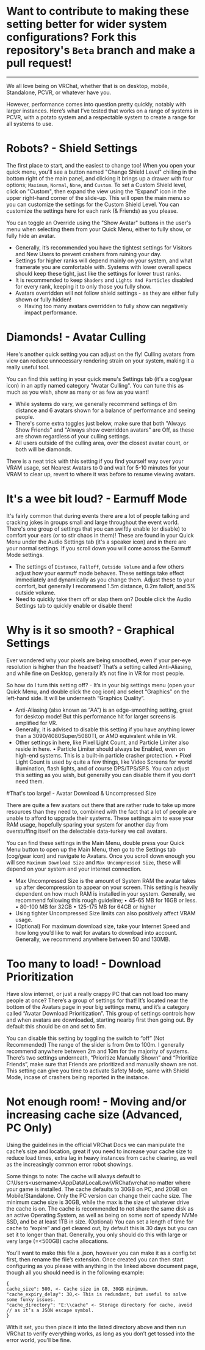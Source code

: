 # Want to contribute to making these setting better for wider system configurations? Fork this repository's `Beta` branch and make a pull request!


---------------------

We all love being on VRChat, whether that is on desktop, mobile, Standalone, PCVR, or whatever have you.

However, performance comes into question pretty quickly, notably with larger instances.
Here’s what I’ve tested that works on a range of systems in PCVR, with a potato system and a respectable system to create a range for all systems to use.

# Robots? - Shield Settings

The first place to start, and the easiest to change too! When you open your quick menu, you'll see a button named "Change Shield Level" chilling in the bottom right of the main panel, and clicking it brings up a drawer with four options; `Maximum`, `Normal`, `None`, and `Custom`. To set a Custom Shield level, click on "Custom", then expand the view using the "Expand" icon in the upper right-hand corner of the slide-up. This will open the main menu so you can customize the settings for the Custom Shield Level. You can customize the settings here for each rank (& Friends) as you please.

You can toggle an Override using the "Show Avatar" buttons in the user's menu when selecting them from your Quick Menu, either to fully show, or fully hide an avatar.

- Generally, it’s recommended you have the tightest settings for Visitors and New Users to prevent crashers from ruining your day.
- Settings for higher ranks will depend mainly on your system, and what framerate you are comfortable with. Systems with lower overall specs should keep these tight, just like the settings for lower trust ranks.
- It is recommended to keep `Shaders` and `Lights And Particles` disabled for every rank, keeping it to only those you fully show.
- Avatars overridden will not follow shield settings - as they are either fully shown or fully hidden!
	- Having too many avatars overridden to fully show can negatively impact performance.

# Diamonds! - Avatar Culling

Here's another quick setting you can adjust on the fly! Culling avatars from view can reduce unnecessary rendering strain on your system, making it a really useful tool.

You can find this setting in your quick menu's Settings tab (it's a cog/gear icon) in an aptly named category "Avatar Culling". You can tune this as much as you wish, show as many or as few as you want!

- While systems do vary, we generally recommend settings of 8m distance and 6 avatars shown for a balance of performance and seeing people.
- There's some extra toggles just below, make sure that both "Always Show Friends" and "Always show overridden avatars" are Off, as these are shown regardless of your culling settings.
- All users outside of the culling area, over the closest avatar count, or both will be diamonds.

There is a neat trick with this setting if you find yourself way over your VRAM usage, set Nearest Avatars to 0 and wait for 5-10 minutes for your VRAM to clear up, revert to where it was before to resume viewing avatars.


# It's a wee bit loud? - Earmuff Mode

It's fairly common that during events there are a lot of people talking and cracking jokes in groups small and large throughout the event world. There's one group of settings that you can swiftly enable (or disable) to comfort your ears (or to stir chaos in them)!
These are found in your Quick Menu under the Audio Settings tab (it's a speaker icon) and in there are your normal settings. If you scroll down you will come across the Earmuff Mode settings.

- The settings of `Distance`, `Falloff`, `Outside Volume` and a few others adjust how your earmuff mode behaves. These settings take effect immediately and dynamically as you change them. Adjust these to your comfort, but generally I recommend 1.5m distance, 0.2m falloff, and 5% outside volume.
- Need to quickly take them off or slap them on? Double click the Audio Settings tab to quickly enable or disable them!



# Why is it so smooth? - Graphical Settings

Ever wondered why your pixels are being smoothed, even if your per-eye resolution is higher than the headset? That’s a setting called Anti-Aliasing, and while fine on Desktop, generally it’s not fine in VR for most people.

So how do I turn this setting off? - It’s in your big settings menu (open your Quick Menu, and double click the cog icon) and select “Graphics” on the left-hand side. It will be underneath “Graphics Quality”.

- Anti-Aliasing (also known as “AA”) is an edge-smoothing setting, great for desktop mode! But this performance hit for larger screens is amplified for VR.
- Generally, it is advised to disable this setting if you have anything lower than a 3090/4080Super/5080TI, or AMD equivalent while in VR.
- Other settings in here, like Pixel Light Count, and Particle Limiter also reside in here.
	• Particle Limiter should always be Enabled, even on high-end systems. This is a built-in particle crasher protection.
	• Pixel Light Count is used by quite a few things, like Video Screens for world illumination, flash lights, and of course DPS/TPS/SPS. You can adjust this setting as you wish, but generally you can disable them if you don’t need them.



#That's too large! - Avatar Download & Uncompressed Size

There are quite a few avatars out there that are rather rude to take up more resources than they need to, combined with the fact that a lot of people are unable to afford to upgrade their systems. These settings aim to ease your RAM usage, hopefully sparing your system for another day from overstuffing itself on the delectable data-turkey we call avatars.

You can find these settings in the Main Menu, double press your Quick Menu button to open up the Main Menu, then go to the Settings tab (cog/gear icon) and navigate to Avatars. Once you scroll down enough you will see `Maximum Download Size` and `Max Uncompressed Size`, these will depend on your system and your internet connection.

- Max Uncompressed Size is the amount of System RAM the avatar takes up after decompression to appear on your screen. This setting is heavily dependent on how much RAM is installed in your system. Generally, we recommend following this rough guideline;
	• 45-65 MB for 16GB or less.
	• 80-100 MB for 32GB
	• 125-175 MB for 64GB or higher
- Using tighter Uncompressed Size limits can also positively affect VRAM usage.
- (Optional) For maximum download size, take your Internet Speed and how long you’d like to wait for avatars to download into account. Generally, we recommend anywhere between 50 and 130MB.

# Too many to load! - Download Prioritization

Have slow internet, or just a really crappy PC that can not load too many people at once? There’s a group of settings for that! It’s located near the bottom of the Avatars page in your big settings menu, and it’s a category called “Avatar Download Prioritization”. This group of settings controls how and when avatars are downloaded, starting nearby first then going out. By default this should be on and set to 5m.

 You can disable this setting by toggling the switch to “off” (Not Recommended)
The range of the slider is from 0m to 100m. I generally recommend anywhere between 2m and 10m for the majority of systems.
There’s two settings underneath, “Prioritize Manually Shown” and “Prioritize Friends”, make sure that Friends are prioritized and manually shown are not.
This setting can give you time to activate Safety Mode, same with Shield Mode, incase of crashers being reported in the instance.

# Not enough room! - Moving and/or increasing cache size (Advanced, PC Only)
Using the guidelines in the official VRChat Docs we can manipulate the cache’s size and location, great if you need to increase your cache size to reduce load times, extra lag in heavy instances from cache clearing, as well as the increasingly common error robot showings.

Some things to note:
The cache will always default to C:\Users\<username>\AppData\LocalLow\VRChat\vrchat no matter where your game is installed.
The cache defaults to 30GB on PC, and 20GB on Mobile/Standalone. Only the PC version can change their cache size.
The minimum cache size is 30GB, while the max is the size of whatever drive the cache is on.
The cache is recommended to not share the same disk as an active Operating System, as well as being on some sort of speedy NVMe SSD, and be at least 1TB in size.
(Optional) You can set a length of time for cache to “expire” and get cleared out, by default this is 30 days but you can set it to longer than that. Generally, you only should do this with large or very large (=<500GB) cache allocations.

You’ll want to make this file a .json, however you can make it as a config.txt first, then rename the file’s extension. Once created you can then start configuring as you please with anything in the linked above document page, though all you should need is in the following example:

	{
	cache_size": 500, <- Cache size in GB, 30GB minimum.
	"cache_expiry_delay": 30,<- This is redundant, but useful to solve some funky issues.
	"cache_directory": "E:\\cache" <- Storage directory for cache, avoid // as it’s a JSON escape symbol.
	}

With it set, you then place it into the listed directory above and then run VRChat to verify everything works, as long as you don’t get tossed into the error world, you’ll be fine.
